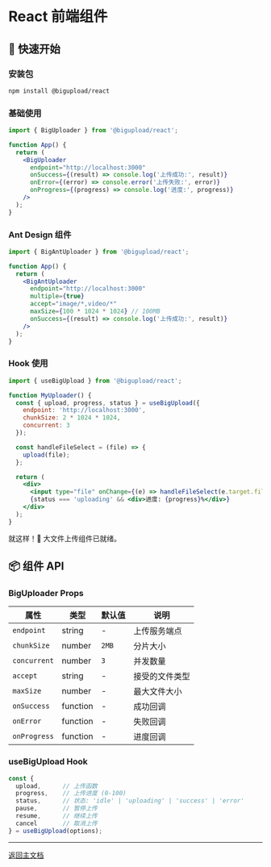 # React 前端组件

## 🚀 快速开始

### 安装包

```bash
npm install @bigupload/react
```

### 基础使用

```jsx
import { BigUploader } from '@bigupload/react';

function App() {
  return (
    <BigUploader
      endpoint="http://localhost:3000"
      onSuccess={(result) => console.log('上传成功:', result)}
      onError={(error) => console.error('上传失败:', error)}
      onProgress={(progress) => console.log('进度:', progress)}
    />
  );
}
```

### Ant Design 组件

```jsx
import { BigAntUploader } from '@bigupload/react';

function App() {
  return (
    <BigAntUploader
      endpoint="http://localhost:3000"
      multiple={true}
      accept="image/*,video/*"
      maxSize={100 * 1024 * 1024} // 100MB
      onSuccess={(result) => console.log('上传成功:', result)}
    />
  );
}
```

### Hook 使用

```jsx
import { useBigUpload } from '@bigupload/react';

function MyUploader() {
  const { upload, progress, status } = useBigUpload({
    endpoint: 'http://localhost:3000',
    chunkSize: 2 * 1024 * 1024,
    concurrent: 3
  });

  const handleFileSelect = (file) => {
    upload(file);
  };

  return (
    <div>
      <input type="file" onChange={(e) => handleFileSelect(e.target.files[0])} />
      {status === 'uploading' && <div>进度: {progress}%</div>}
    </div>
  );
}
```

就这样！🎉 大文件上传组件已就绪。

## 📦 组件 API

### BigUploader Props

| 属性 | 类型 | 默认值 | 说明 |
|------|------|--------|------|
| `endpoint` | string | - | 上传服务端点 |
| `chunkSize` | number | `2MB` | 分片大小 |
| `concurrent` | number | `3` | 并发数量 |
| `accept` | string | - | 接受的文件类型 |
| `maxSize` | number | - | 最大文件大小 |
| `onSuccess` | function | - | 成功回调 |
| `onError` | function | - | 失败回调 |
| `onProgress` | function | - | 进度回调 |

### useBigUpload Hook

```typescript
const {
  upload,      // 上传函数
  progress,    // 上传进度 (0-100)
  status,      // 状态: 'idle' | 'uploading' | 'success' | 'error'
  pause,       // 暂停上传
  resume,      // 继续上传
  cancel       // 取消上传
} = useBigUpload(options);
```

---

[返回主文档](../README.md) 